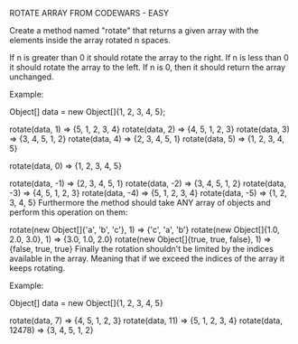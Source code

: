 ROTATE ARRAY FROM CODEWARS - EASY

Create a method named "rotate" that returns a given array with the elements inside the array rotated n spaces.

If n is greater than 0 it should rotate the array to the right. If n is less than 0 it should rotate the array to the left. If n is 0, then it should return the array unchanged.

Example:

Object[] data = new Object[]{1, 2, 3, 4, 5};

rotate(data, 1)    =>    {5, 1, 2, 3, 4}
rotate(data, 2)    =>    {4, 5, 1, 2, 3}
rotate(data, 3)    =>    {3, 4, 5, 1, 2}
rotate(data, 4)    =>    {2, 3, 4, 5, 1}
rotate(data, 5)    =>    {1, 2, 3, 4, 5}

rotate(data, 0)    =>    {1, 2, 3, 4, 5}

rotate(data, -1)    =>    {2, 3, 4, 5, 1}
rotate(data, -2)    =>    {3, 4, 5, 1, 2}
rotate(data, -3)    =>    {4, 5, 1, 2, 3}
rotate(data, -4)    =>    {5, 1, 2, 3, 4}
rotate(data, -5)    =>    {1, 2, 3, 4, 5}
Furthermore the method should take ANY array of objects and perform this operation on them:

rotate(new Object[]{'a', 'b', 'c'}, 1)        =>    {'c', 'a', 'b'}
rotate(new Object[]{1.0, 2.0, 3.0}, 1)        =>    {3.0, 1.0, 2.0}
rotate(new Object[]{true, true, false}, 1)    =>    {false, true, true}
Finally the rotation shouldn't be limited by the indices available in the array. Meaning that if we exceed the indices of the array it keeps rotating.

Example:

Object[] data = new Object[]{1, 2, 3, 4, 5}

rotate(data, 7)        =>    {4, 5, 1, 2, 3}
rotate(data, 11)       =>    {5, 1, 2, 3, 4}
rotate(data, 12478)    =>    {3, 4, 5, 1, 2}